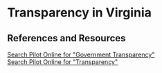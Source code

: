 # Transparency in Virginia  

## References and Resources  

[Search Pilot Online for "Government Transparency"](http://pilotonline.com/search/?k=%22government%20transparency%22)  
[Search Pilot Online for "Transparency"](http://pilotonline.com/search/?k=%22transparency%22)  
